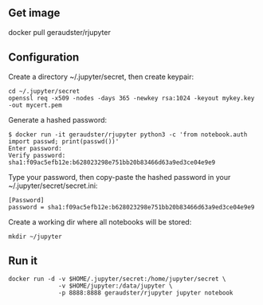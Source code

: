 ## Get image

   docker pull geraudster/rjupyter

## Configuration

Create a directory ~/.jupyter/secret, then create keypair:

    cd ~/.jupyter/secret
    openssl req -x509 -nodes -days 365 -newkey rsa:1024 -keyout mykey.key -out mycert.pem

Generate a hashed password:

    $ docker run -it geraudster/rjupyter python3 -c 'from notebook.auth import passwd; print(passwd())'
    Enter password: 
    Verify password: 
    sha1:f09ac5efb12e:b628023298e751bb20b83466d63a9ed3ce04e9e9

Type your password, then copy-paste the hashed password in your ~/.jupyter/secret/secret.ini:

    [Password]
    password = sha1:f09ac5efb12e:b628023298e751bb20b83466d63a9ed3ce04e9e9

Create a working dir where all notebooks will be stored:

    mkdir ~/jupyter

## Run it

    docker run -d -v $HOME/.jupyter/secret:/home/jupyter/secret \
                  -v $HOME/jupyter:/data/jupyter \
                  -p 8888:8888 geraudster/rjupyter jupyter notebook
